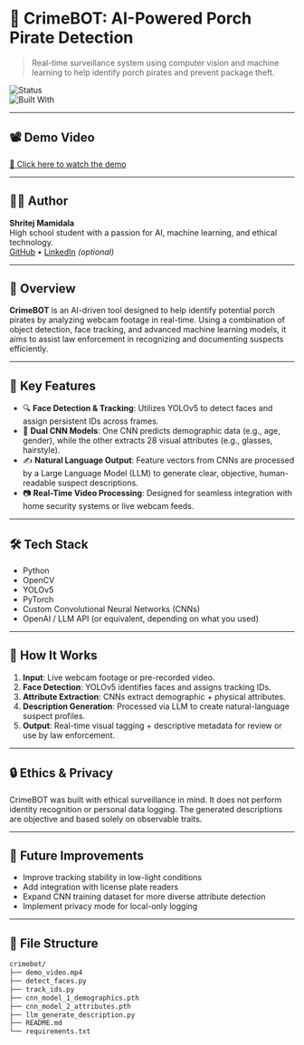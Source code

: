 # 🚨 CrimeBOT: AI-Powered Porch Pirate Detection

> Real-time surveillance system using computer vision and machine learning to help identify porch pirates and prevent package theft.

![Status](https://img.shields.io/badge/status-Active-brightgreen)  
![Built With](https://img.shields.io/badge/Built%20with-Python%2C%20YOLOv5%2C%20CNNs-blue)

---

## 📽️ Demo Video

[🔗 Click here to watch the demo](https://your-video-link.com)

---

## 👨‍💻 Author

**Shritej Mamidala**  
High school student with a passion for AI, machine learning, and ethical technology.  
[GitHub](https://github.com/YOURUSERNAME) • [LinkedIn](https://linkedin.com/in/YOURPROFILE) *(optional)*

---

## 📖 Overview

**CrimeBOT** is an AI-driven tool designed to help identify potential porch pirates by analyzing webcam footage in real-time. Using a combination of object detection, face tracking, and advanced machine learning models, it aims to assist law enforcement in recognizing and documenting suspects efficiently.

---

## 🧠 Key Features

- 🔍 **Face Detection & Tracking**: Utilizes YOLOv5 to detect faces and assign persistent IDs across frames.
- 🧬 **Dual CNN Models**: One CNN predicts demographic data (e.g., age, gender), while the other extracts 28 visual attributes (e.g., glasses, hairstyle).
- ✍️ **Natural Language Output**: Feature vectors from CNNs are processed by a Large Language Model (LLM) to generate clear, objective, human-readable suspect descriptions.
- 📷 **Real-Time Video Processing**: Designed for seamless integration with home security systems or live webcam feeds.

---

## 🛠 Tech Stack

- Python
- OpenCV
- YOLOv5
- PyTorch
- Custom Convolutional Neural Networks (CNNs)
- OpenAI / LLM API (or equivalent, depending on what you used)

---

## 🚀 How It Works

1. **Input**: Live webcam footage or pre-recorded video.
2. **Face Detection**: YOLOv5 identifies faces and assigns tracking IDs.
3. **Attribute Extraction**: CNNs extract demographic + physical attributes.
4. **Description Generation**: Processed via LLM to create natural-language suspect profiles.
5. **Output**: Real-time visual tagging + descriptive metadata for review or use by law enforcement.

---

## 🔒 Ethics & Privacy

CrimeBOT was built with ethical surveillance in mind. It does not perform identity recognition or personal data logging. The generated descriptions are objective and based solely on observable traits.

---

## 🧪 Future Improvements

- Improve tracking stability in low-light conditions  
- Add integration with license plate readers  
- Expand CNN training dataset for more diverse attribute detection  
- Implement privacy mode for local-only logging

---

## 📂 File Structure

```bash
crimebot/
├── demo_video.mp4
├── detect_faces.py
├── track_ids.py
├── cnn_model_1_demographics.pth
├── cnn_model_2_attributes.pth
├── llm_generate_description.py
├── README.md
└── requirements.txt
